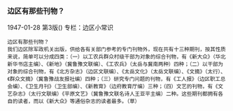 ### 边区有那些刊物？

1947-01-28
第3版()
专栏：边区小常识

    边区有那些刊物？
    我们边区除军政机关出版，供给各有关部门参考的专门刊物外，现在共有十三种期刊，按其性质来说，简单可以分成四类：（一）以工农兵群众村级干部为对象的综合刊物，有《新大众》（华北新华书店主编）、《新地》（冀鲁豫文联编）、《工农兵》（太岳与冀南两种）四种；（二）以干部为对象的综合刊物，有《北方杂志》（边区文联编）、《太岳文化》（太岳文联编）、《文摘》（太行）、《群众文摘》（冀鲁豫战友报社编）四种；（三）研究专门问题的刊物，有《工人报》（边区职工总会编）、《卫生月刊》（卫生部编）、《新教育》（边府教育厅编）三种；（四）文艺的刊物，有《文艺杂志》（太行文联编）《平原文艺》（冀鲁豫文联名诗人王亚平主编）二种。这些期刊都拥有各自的读者，而以《新大众》等通俗杂志的读者最多。（草）
